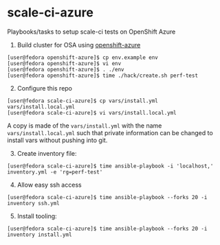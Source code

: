 # scale-ci-azure
Playbooks/tasks to setup scale-ci tests on OpenShift Azure

1. Build cluster for OSA using [openshift-azure](https://github.com/openshift/openshift-azure/)
```
[user@fedora openshift-azure]$ cp env.example env
[user@fedora openshift-azure]$ vi env
[user@fedora openshift-azure]$ . ./env
[user@fedora openshift-azure]$ time ./hack/create.sh perf-test
```
2. Configure this repo
```
[user@fedora scale-ci-azure]$ cp vars/install.yml vars/install.local.yml
[user@fedora scale-ci-azure]$ vi vars/install.local.yml
```
A copy is made of the `vars/install.yml` with the name `vars/install.local.yml` such that private information can be changed to install vars without pushing into git.

3. Create inventory file:
```
[user@fedora scale-ci-azure]$ time ansible-playbook -i 'localhost,' inventory.yml -e 'rg=perf-test'
```
4. Allow easy ssh access
```
[user@fedora scale-ci-azure]$ time ansible-playbook --forks 20 -i inventory ssh.yml
```
5. Install tooling:
```
[user@fedora scale-ci-azure]$ time ansible-playbook --forks 20 -i inventory install.yml
```
